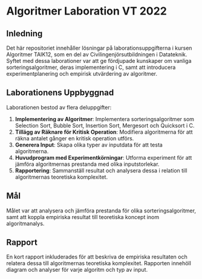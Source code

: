 # Algoritmer Laboration VT 2022

## Inledning
Det här repositoriet innehåller lösningar på laborationsuppgifterna i kursen Algoritmer TAIK12, som en del av Civilingenjörsutbildningen i Datateknik. Syftet med dessa laborationer var att ge fördjupade kunskaper om vanliga sorteringsalgoritmer, deras implementering i C, samt att introducera experimentplanering och empirisk utvärdering av algoritmer.

## Laborationens Uppbyggnad
Laborationen bestod av flera deluppgifter:
1. **Implementering av Algoritmer**: Implementera sorteringsalgoritmer som Selection Sort, Bubble Sort, Insertion Sort, Mergesort och Quicksort i C.
2. **Tillägg av Räknare för Kritisk Operation**: Modifiera algoritmerna för att räkna antalet gånger en kritisk operation utförs.
3. **Generera Input**: Skapa olika typer av inputdata för att testa algoritmerna.
4. **Huvudprogram med Experimentkörningar**: Utforma experiment för att jämföra algoritmernas prestanda med olika inputstorlekar.
5. **Rapportering**: Sammanställ resultat och analysera dessa i relation till algoritmernas teoretiska komplexitet.

## Mål
Målet var att analysera och jämföra prestanda för olika sorteringsalgoritmer, samt att koppla empiriska resultat till teoretiska koncept inom algoritmanalys.

## Rapport
En kort rapport inkluderades för att beskriva de empiriska resultaten och relatera dessa till algoritmernas teoretiska komplexitet. Rapporten innehöll diagram och analyser för varje algoritm och typ av input.

